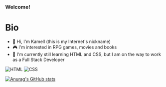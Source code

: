 ### Welcome!

# Bio
- 👋 Hi, I'm Kamell (this is my Internet's nickname)
- 🎮 I'm interested in RPG games, movies and books
- 🌱 I'm currently still learning HTML and CSS, but I am on the way to work as a Full Stack Developer

![HTML](https://img.shields.io/badge/HTML5-E34F26?style=for-the-badge&logo=html5&logoColor=white)
![CSS](https://img.shields.io/badge/CSS3-1572B6?style=for-the-badge&logo=css3&logoColor=white)

[![Anurag's GitHub stats](https://github-readme-stats.vercel.app/api?username=KamellDev&theme=radical)](https://github.com/anuraghazra/github-readme-stats)

<!--
**KamellDev/KamellDev** is a ✨ _special_ ✨ repository because its `README.md` (this file) appears on your GitHub profile.

Here are some ideas to get you started:

- 🔭 I’m currently working on ...
- 🌱 I’m currently learning ...
- 👯 I’m looking to collaborate on ...
- 🤔 I’m looking for help with ...
- 💬 Ask me about ...
- 📫 How to reach me: ...
- 😄 Pronouns: ...
- ⚡ Fun fact: ...
-->
